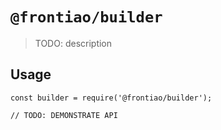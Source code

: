 # `@frontiao/builder`

> TODO: description

## Usage

```
const builder = require('@frontiao/builder');

// TODO: DEMONSTRATE API
```
